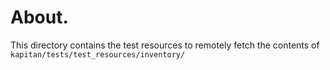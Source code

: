 # About.
This directory contains the test resources to remotely fetch the contents of `kapitan/tests/test_resources/inventory/`
